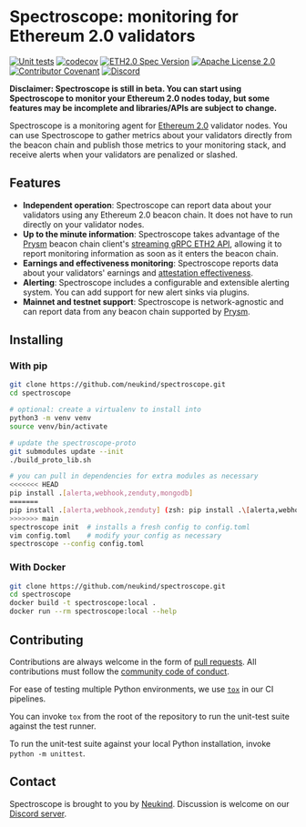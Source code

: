 # Spectroscope: monitoring for Ethereum 2.0 validators

[![Unit tests](https://github.com/neukind/spectroscope/workflows/test/badge.svg?branch=main)](https://github.com/neukind/spectroscope/actions?query=workflow%3Atest)
[![codecov](https://codecov.io/gh/neukind/spectroscope/branch/main/graph/badge.svg?token=XC5H183B2G)](https://codecov.io/gh/neukind/spectroscope)
[![ETH2.0 Spec Version](https://img.shields.io/badge/ETH2.0%20Spec%20Version-v1.0.0-blue.svg)](https://github.com/ethereum/eth2.0-specs/tree/v1.0.0)
[![Apache License 2.0](https://img.shields.io/github/license/neukind/spectroscope)](https://github.com/neukind/spectroscope/blob/main/LICENSE)
[![Contributor Covenant](https://img.shields.io/badge/Contributor%20Covenant-v2.0%20adopted-ff69b4.svg)](CODE_OF_CONDUCT.md)
[![Discord](https://img.shields.io/discord/737753271380475965)](https://discord.gg/x8TDzpPHcK)

**Disclaimer: Spectroscope is still in beta. You can start using Spectroscope to monitor your Ethereum 2.0 nodes today, but some features may be incomplete and libraries/APIs are subject to change.**

Spectroscope is a monitoring agent for [Ethereum 2.0](https://ethereum.org/en/eth2/) validator nodes. You can use Spectroscope to gather metrics about your validators directly from the beacon chain and publish those metrics to your monitoring stack, and receive alerts when your validators are penalized or slashed.

## Features

- **Independent operation**: Spectroscope can report data about your validators using any Ethereum 2.0 beacon chain. It does not have to run directly on your validator nodes.
- **Up to the minute information**: Spectroscope takes advantage of the [Prysm](https://github.com/prysmaticlabs/prysm) beacon chain client's [streaming gRPC ETH2 API](https://github.com/prysmaticlabs/ethereumapis), allowing it to report monitoring information as soon as it enters the beacon chain.
- **Earnings and effectiveness monitoring**: Spectroscope reports data about your validators' earnings and [attestation effectiveness](https://www.attestant.io/posts/defining-attestation-effectiveness/).
- **Alerting**: Spectroscope includes a configurable and extensible alerting system. You can add support for new alert sinks via plugins.
- **Mainnet and testnet support**: Spectroscope is network-agnostic and can report data from any beacon chain supported by [Prysm](https://github.com/prysmaticlabs/prysm).

## Installing

### With pip

```bash
git clone https://github.com/neukind/spectroscope.git
cd spectroscope

# optional: create a virtualenv to install into
python3 -m venv venv
source venv/bin/activate

# update the spectroscope-proto
git submodules update --init 
./build_proto_lib.sh

# you can pull in dependencies for extra modules as necessary
<<<<<<< HEAD
pip install .[alerta,webhook,zenduty,mongodb]
=======
pip install .[alerta,webhook,zenduty] (zsh: pip install .\[alerta,webhook,zenduty\])
>>>>>>> main
spectroscope init  # installs a fresh config to config.toml
vim config.toml    # modify your config as necessary
spectroscope --config config.toml
```

### With Docker

```bash
git clone https://github.com/neukind/spectroscope.git
cd spectroscope
docker build -t spectroscope:local .
docker run --rm spectroscope:local --help
```

## Contributing

Contributions are always welcome in the form of [pull requests](https://github.com/neukind/spectroscope/pulls). All contributions must follow the [community code of conduct](CODE_OF_CONDUCT.md).

For ease of testing multiple Python environments, we use [`tox`](https://tox.readthedocs.io/en/latest/) in our CI pipelines.

You can invoke `tox` from the root of the repository to run the unit-test suite against the test runner.

To run the unit-test suite against your local Python installation, invoke `python -m unittest`.

## Contact

Spectroscope is brought to you by [Neukind](https://www.neukind.com/). Discussion is welcome on our [Discord server](https://discord.gg/x8TDzpPHcK).
